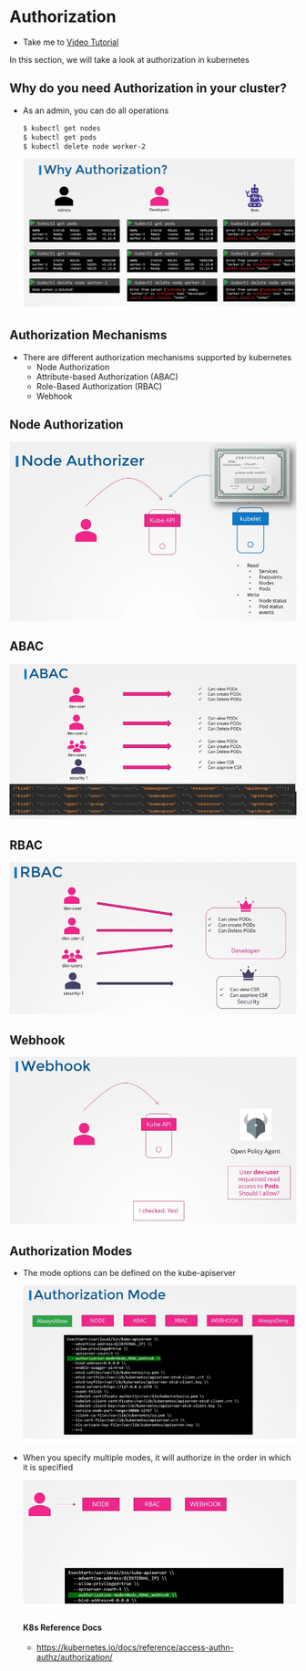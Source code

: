 # Authorization
  - Take me to [Video Tutorial](https://kodekloud.com/courses/539883/lectures/9808261)
  
In this section, we will take a look at authorization in kubernetes

## Why do you need Authorization in your cluster?
- As an admin, you can do all operations
  ```
  $ kubectl get nodes
  $ kubectl get pods
  $ kubectl delete node worker-2
  ```
  
  ![at1](../../images/at1.PNG)
  
## Authorization Mechanisms
- There are different authorization mechanisms supported by kubernetes
  - Node Authorization
  - Attribute-based Authorization (ABAC)
  - Role-Based Authorization (RBAC)
  - Webhook
  
## Node Authorization

  ![node-auth](../../images/node-auth.png)
  
## ABAC

  ![abac](../../images/abac.PNG)
  
## RBAC

  ![rbac](../../images/rbac.PNG)

## Webhook
  
  ![webhook](../../images/webhook.PNG)
  
## Authorization Modes
- The mode options can be defined on the kube-apiserver

  ![mode](../../images/mode.PNG)
  
- When you specify multiple modes, it will authorize in the order in which it is specified

  ![mode1](../../images/mode1.PNG)
  
  
  #### K8s Reference Docs
  - https://kubernetes.io/docs/reference/access-authn-authz/authorization/
  
